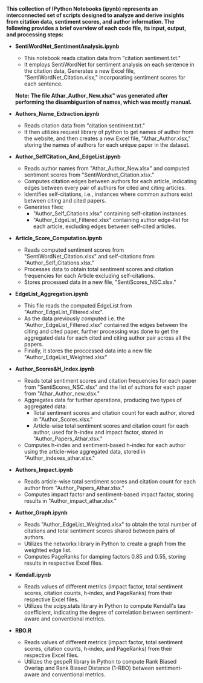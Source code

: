 **This collection of IPython Notebooks (ipynb) represents an interconnected set of scripts designed to analyze and derive insights from citation data, sentiment scores, and author information. The following provides a brief overview of each code file, its input, output, and processing steps:**

* **SentiWordNet_SentimentAnalysis.ipynb**
  - This notebook reads citation data from "citation sentiment.txt."
  - It employs SentiWordNet for sentiment analysis on each sentence in the citation data, Generates a new Excel file, "SentiWordNet_Citation.xlsx," incorporating sentiment scores for each sentence.
 
  **Note: The file Athar_Author_New.xlsx" was generated after performing the disambiguation of names, which was mostly manual.**
    
* **Authors_Name_Extraction.ipynb**
  - Reads citation data from "citation sentiment.txt."
  - It then utilizes request library of python to get names of author from the website, and then creates a new Excel file, "Athar_Author.xlsx," storing the names of authors for each unique paper in the dataset.
 
* **Author_SelfCitation_And_EdgeList.ipynb**
  - Reads author names from "Athar_Author_New.xlsx" and computed sentiment scores from "SentiWordnet_Citation.xlsx."
  - Computes citation edges between authors for each article, indicating edges between every pair of authors for cited and citing articles.
  - Identifies self-citations, i.e., instances where common authors exist between citing and cited papers.
  - Generates files:
    - "Author_Self_Citations.xlsx" containing self-citation instances.
    - "Author_EdgeList_Filtered.xlsx" containing author edge-list for each article, excluding edges between self-cited articles.
      
* **Article_Score_Computation.ipynb**
  - Reads computed sentiment scores from "SentiWordNet_Citation.xlsx" and self-citations from "Author_Self_Citations.xlsx."
  - Processes data to obtain total sentiment scores and citation frequencies for each Article excluding self-citations.
  - Stores processed data in a new file, "SentiScores_NSC.xlsx."

* **EdgeList_Aggregation.ipynb**
  - This file reads the computed EdgeList from "Author_EdgeList_Filtered.xlsx".
  - As the data previously computed i.e. the "Author_EdgeList_Filtered.xlsx" contained the edges between the citing and cited paper, further processing was done to get the aggregated data for each cited and citing author pair across all the papers.
  - Finally, it stores the proccessed data into a new file "Author_EdgeList_Weighted.xlsx"
 
* **Author_Scores&H_Index.ipynb**
  - Reads total sentiment scores and citation frequencies for each paper from "SentiScores_NSC.xlsx" and the list of authors for each paper from "Athar_Author_new.xlsx."
  - Aggregates data for further operations, producing two types of aggregated data:
    - Total sentiment scores and citation count for each author, stored in "Author_Scores.xlsx."
    - Article-wise total sentiment scores and citation count for each author, used for h-index and impact factor, stored in "Author_Papers_Athar.xlsx."
  - Computes h-index and sentiment-based h-index for each author using the article-wise aggregated data, stored in "Author_indexes_athar.xlsx."

* **Authors_Impact.ipynb**
  - Reads article-wise total sentiment scores and citation count for each author from "Author_Papers_Athar.xlsx."
  - Computes impact factor and sentiment-based impact factor, storing results in "Author_impact_athar.xlsx."

 * **Author_Graph.ipynb**
    - Reads "Author_EdgeList_Weighted.xlsx" to obtain the total number of citations and total sentiment scores shared between pairs of authors.
    - Utilizes the networkx library in Python to create a graph from the weighted edge list.
    - Computes PageRanks for damping factors 0.85 and 0.55, storing results in respective Excel files.

 * **Kendall.ipynb**
    - Reads values of different metrics (impact factor, total sentiment scores, citation counts, h-index, and PageRanks) from their respective Excel files.
    - Utilizes the scipy.stats library in Python to compute Kendall's tau coefficient, indicating the degree of correlation between sentiment-aware and conventional metrics.

* **RBO.R**
    - Reads values of different metrics (impact factor, total sentiment scores, citation counts, h-index, and PageRanks) from their respective Excel files.
    - Utilizes the gespeR library in Python to compute Rank Biased Overlap and Rank Biased Distance (1-RBO) between sentiment-aware and conventional metrics.

